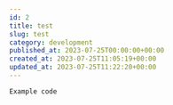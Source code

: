 ```yaml
---
id: 2
title: test
slug: test
category: development
published_at: 2023-07-25T00:00:00+00:00
created_at: 2023-07-25T11:05:19+00:00
updated_at: 2023-07-25T11:22:20+00:00
---
```

```php
Example code
```